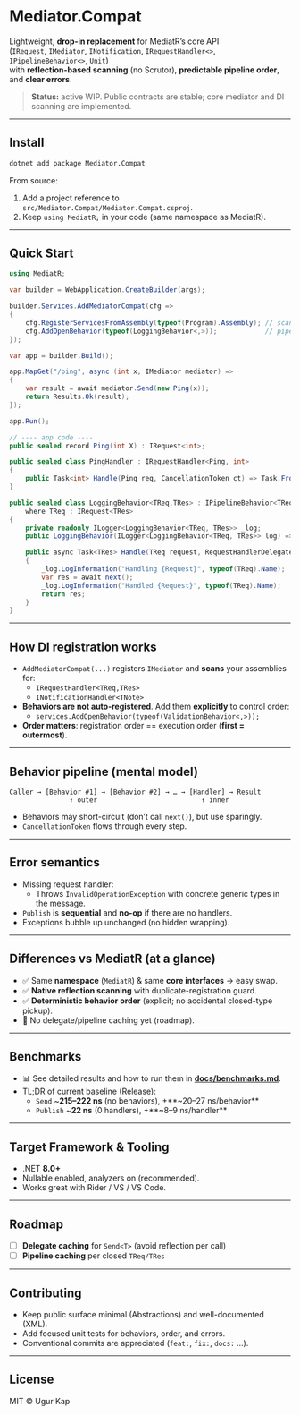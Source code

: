 # Mediator.Compat

Lightweight, **drop-in replacement** for MediatR’s core API  
(`IRequest`, `IMediator`, `INotification`, `IRequestHandler<>`, `IPipelineBehavior<>`, `Unit`)  
with **reflection-based scanning** (no Scrutor), **predictable pipeline order**, and **clear errors**.

> **Status:** active WIP. Public contracts are stable; core mediator and DI scanning are implemented.

---

## Install

```bash
dotnet add package Mediator.Compat
```

From source:
1) Add a project reference to `src/Mediator.Compat/Mediator.Compat.csproj`.  
2) Keep `using MediatR;` in your code (same namespace as MediatR).

---

## Quick Start

```csharp
using MediatR;

var builder = WebApplication.CreateBuilder(args);

builder.Services.AddMediatorCompat(cfg =>
{
    cfg.RegisterServicesFromAssembly(typeof(Program).Assembly); // scan handlers/notifications
    cfg.AddOpenBehavior(typeof(LoggingBehavior<,>));            // pipeline (outer → inner)
});

var app = builder.Build();

app.MapGet("/ping", async (int x, IMediator mediator) =>
{
    var result = await mediator.Send(new Ping(x));
    return Results.Ok(result);
});

app.Run();

// ---- app code ----
public sealed record Ping(int X) : IRequest<int>;

public sealed class PingHandler : IRequestHandler<Ping, int>
{
    public Task<int> Handle(Ping req, CancellationToken ct) => Task.FromResult(req.X + 1);
}

public sealed class LoggingBehavior<TReq,TRes> : IPipelineBehavior<TReq,TRes>
    where TReq : IRequest<TRes>
{
    private readonly ILogger<LoggingBehavior<TReq, TRes>> _log;
    public LoggingBehavior(ILogger<LoggingBehavior<TReq, TRes>> log) => _log = log;

    public async Task<TRes> Handle(TReq request, RequestHandlerDelegate<TRes> next, CancellationToken ct)
    {
        _log.LogInformation("Handling {Request}", typeof(TReq).Name);
        var res = await next();
        _log.LogInformation("Handled {Request}", typeof(TReq).Name);
        return res;
    }
}
```

---

## How DI registration works

- `AddMediatorCompat(...)` registers `IMediator` and **scans** your assemblies for:
  - `IRequestHandler<TReq,TRes>`
  - `INotificationHandler<TNote>`
- **Behaviors are not auto-registered**. Add them **explicitly** to control order:
  - `services.AddOpenBehavior(typeof(ValidationBehavior<,>));`
- **Order matters**: registration order == execution order (**first = outermost**).

---

## Behavior pipeline (mental model)

```
Caller → [Behavior #1] → [Behavior #2] → … → [Handler] → Result
               ↑ outer                          ↑ inner
```

- Behaviors may short-circuit (don’t call `next()`), but use sparingly.
- `CancellationToken` flows through every step.

---

## Error semantics

- Missing request handler:
  - Throws `InvalidOperationException` with concrete generic types in the message.
- `Publish` is **sequential** and **no-op** if there are no handlers.
- Exceptions bubble up unchanged (no hidden wrapping).

---

## Differences vs MediatR (at a glance)

- ✅ Same **namespace** (`MediatR`) & same **core interfaces** → easy swap.
- ✅ **Native reflection scanning** with duplicate-registration guard.
- ✅ **Deterministic behavior order** (explicit; no accidental closed-type pickup).
- 🚧 No delegate/pipeline caching yet (roadmap).

---

## Benchmarks

- 📊 See detailed results and how to run them in **[docs/benchmarks.md](docs/benchmarks.md)**.
- TL;DR of current baseline (Release):  
  - `Send` ~**215–222 ns** (no behaviors), +**~20–27 ns/behavior**  
  - `Publish` ~**22 ns** (0 handlers), +**~8–9 ns/handler**

---

## Target Framework & Tooling

- .NET **8.0+**
- Nullable enabled, analyzers on (recommended).
- Works great with Rider / VS / VS Code.

---

## Roadmap

- [ ] **Delegate caching** for `Send<T>` (avoid reflection per call)
- [ ] **Pipeline caching** per closed `TReq/TRes`

---

## Contributing

- Keep public surface minimal (Abstractions) and well-documented (XML).
- Add focused unit tests for behaviors, order, and errors.
- Conventional commits are appreciated (`feat:`, `fix:`, `docs:` …).

---

## License

MIT © Ugur Kap
